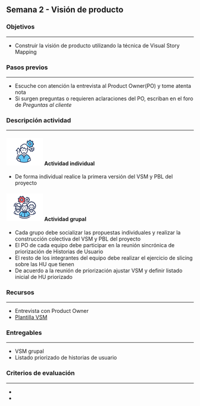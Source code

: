 
## Semana 2 - Visión de producto

### Objetivos

---
* Construir la visión de producto utilizando la técnica de Visual Story Mapping

### Pasos previos

---
* Escuche con atención la entrevista al Product Owner(PO) y tome atenta nota
* Si surgen preguntas o requieren aclaraciones del PO, escriban en el foro de *Preguntas al cliente*

### Descripción actividad

---
#### ![](./../../assets/images/individuo.png) Actividad individual

* De forma individual realice la primera versión del VSM y PBL del proyecto

#### ![](./../../assets/images/grupo.png) Actividad grupal

* Cada grupo debe socializar las propuestas individuales y realizar la construcción colectiva del VSM y PBL del proyecto
* El PO de cada equipo debe participar en la reunión sincrónica de priorización de Historias de Usuario
* El resto de los integrantes del equipo debe realizar el ejercicio de slicing sobre las HU que tienen
* De acuerdo a la reunión de priorización ajustar VSM y definir listado inicial de HU priorizado


### Recursos 

---
* Entrevista con Product Owner
* [Plantilla VSM](https://miro.com/app/board/o9J_lSpupSE=/)

### Entregables

---
* VSM grupal
* Listado priorizado de historias de usuario 

### Criterios de evaluación

---

* 
* 

